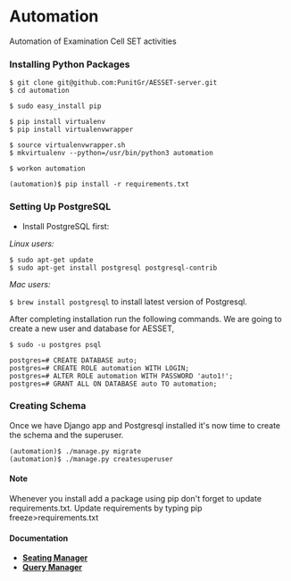 # Automation
Automation of Examination Cell SET activities

### Installing Python Packages

```
$ git clone git@github.com:PunitGr/AESSET-server.git
$ cd automation

$ sudo easy_install pip

$ pip install virtualenv
$ pip install virtualenvwrapper

$ source virtualenvwrapper.sh
$ mkvirtualenv --python=/usr/bin/python3 automation

$ workon automation

(automation)$ pip install -r requirements.txt
```

### Setting Up PostgreSQL
* Install PostgreSQL first:

_Linux users:_

```
$ sudo apt-get update
$ sudo apt-get install postgresql postgresql-contrib
```

_Mac users:_


```$ brew install postgresql```
 to install latest version of Postgresql.


After completing installation run the following commands. We are going to create a new user and database for AESSET,

```
$ sudo -u postgres psql

postgres=# CREATE DATABASE auto;
postgres=# CREATE ROLE automation WITH LOGIN;
postgres=# ALTER ROLE automation WITH PASSWORD 'auto1!';
postgres=# GRANT ALL ON DATABASE auto TO automation;
```


### Creating Schema
Once we have Django app and Postgresql installed it's now time to create the schema and the superuser.

```
(automation)$ ./manage.py migrate
(automation)$ ./manage.py createsuperuser
```

#### Note
Whenever you install add a package using pip don't forget to update requirements.txt. Update requirements by typing pip freeze>requirements.txt

#### Documentation

* **[Seating Manager](https://github.com/PunitGr/AESSET-server/blob/master/docs/seatingmanager.md)**
* **[Query Manager](https://github.com/PunitGr/AESSET-server/blob/master/docs/querymanager.md)**